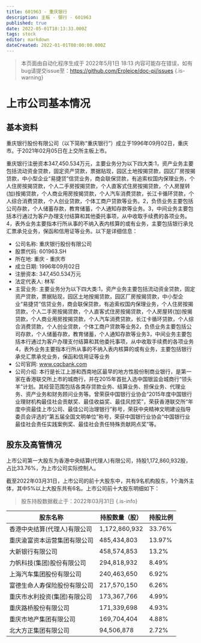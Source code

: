 ```yaml
---
title: 601963 - 重庆银行
description: 主板 - 银行 - 601963
published: true
date: 2022-05-01T18:13:33.000Z
tags: stock
editor: markdown
dateCreated: 2022-01-01T00:00:00.000Z
---
```


> 本页面由自动化程序生成于 2022年5月1日 18:13
> 内容可能存在错误，如有bug请提交issue至：https://github.com/Eroleice/doc-pi/issues
{.is-warning}

# 上市公司基本情况

## 基本资料

重庆银行股份有限公司（以下简称“重庆银行”）成立于1996年09月02日，重庆市。于2021年02月05日在上交所主板上市。

重庆银行注册资本347,450.534万元，主要业务分为以下四大类:1，资产业务主要包括流动资金贷款，固定资产贷款，票据贴现，园区土地按揭贷款，园区厂房按揭贷款，中小型企业“易捷贷”信贷业务，商会联保贷款，有追索权国内保理业务，个人住房按揭贷款，个人二手房按揭贷款，个人直客式住房按揭贷款，个人房屋转(加)按揭贷款，个人商业用房按揭贷款，个人汽车消费贷款，长江卡循环贷款，个人综合消费贷款，个人创业贷款，个体工商户贷款等业务。2，负债业务主要包括公司存款，个人储蓄存款，教育储蓄，个人通知存款等业务。3，中间业务主要包括本行通过为客户办理支付结算和其他委托事项，从中收取手续费的各项业务。4，表外业务主要指本行所从事的不纳入表内核算的或有业务，主要包括银行承兑汇票承兑业务，保函和信用证等业务。以下是详细信息：

- 公司名称: 重庆银行股份有限公司
- 股票代码: 601963.SH
- 所在地: 重庆 - 重庆市
- 成立日期: 1996年09月02日
- 注册资本: 347,450.534万元
- 法定代表人: 林军
- 主营业务: 主要业务分为以下四大类:1，资产业务主要包括流动资金贷款，固定资产贷款，票据贴现，园区土地按揭贷款，园区厂房按揭贷款，中小型企业“易捷贷”信贷业务，商会联保贷款，有追索权国内保理业务，个人住房按揭贷款，个人二手房按揭贷款，个人直客式住房按揭贷款，个人房屋转(加)按揭贷款，个人商业用房按揭贷款，个人汽车消费贷款，长江卡循环贷款，个人综合消费贷款，个人创业贷款，个体工商户贷款等业务2，负债业务主要包括公司存款，个人储蓄存款，教育储蓄，个人通知存款等业务3，中间业务主要包括本行通过为客户办理支付结算和其他委托事项，从中收取手续费的各项业务4，表外业务主要指本行所从事的不纳入表内核算的或有业务，主要包括银行承兑汇票承兑业务，保函和信用证等业务
- 公司官网: www.cqcbank.com
- 公司介绍: 本行是长江上游和西南地区最早的地方性股份制商业银行，是第一家在香港联交所上市的城商行，并在2015年首批入选中国银监会城商行“领头羊”计划。其经营范围包括各类存贷款业务、结算业务、担保业务、代理业务、资产业务和财务顾问业务等。曾荣获中国银行业协会“2015年度中国银行业理财机构最佳社会贡献奖、最佳收益奖、最佳风控奖”，荣获香港联交所“年度中资最佳上市公司、最佳公司治理银行”称号，荣获中央精神文明建设指导委员会评选的“第五届全国文明单位”称号，荣获中国银行业协会“中国银行业最佳社会责任实践案例奖、最佳社会责任特殊贡献网点奖”等。


## 股东及高管情况

上市公司第一大股东为香港中央结算(代理人)有限公司，持股1,172,860,932股，占比33.76%，为上市公司实际控制人。

截至2022年03月31日，上市公司的前十大股东中，共有9名机构股东，1个海外主体，其中5%以上大股东共有6名。上市公司前十大股东明细如下：

> 股东持股数据截止于：2022年03月31日
{.is-info}

| 股东名称 | 持股数量（股） | 持股比例 |
| --- | --- | --- |
| 香港中央结算(代理人)有限公司 | 1,172,860,932 | 33.76% |
| 重庆渝富资本运营集团有限公司 | 485,434,803 | 13.97% |
| 大新银行有限公司 | 458,574,853 | 13.2% |
| 力帆科技(集团)股份有限公司 | 294,818,932 | 8.49% |
| 上海汽车集团股份有限公司 | 240,463,650 | 6.92% |
| 富德生命人寿保险股份有限公司 | 217,570,150 | 6.26% |
| 重庆市水利投资(集团)有限公司 | 173,367,766 | 4.99% |
| 重庆路桥股份有限公司 | 171,339,698 | 4.93% |
| 重庆市地产集团有限公司 | 169,704,404 | 4.88% |
| 北大方正集团有限公司 | 94,506,878 | 2.72% |




